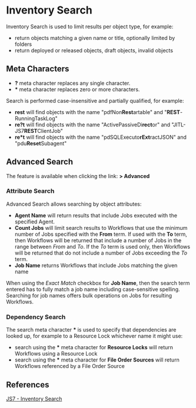 # Inventory Search

Inventory Search is used to limit results per object type, for example:

- return objects matching a given name or title, optionally limited by folders
- return deployed or released objects, draft objects, invalid objects

## Meta Characters

- **?** meta character replaces any single character.
- **\*** meta character replaces zero or more characters.

Search is performed case-insensitive and partially qualified, for example:

- **rest** will find objects with the name "pdfNon**Rest**artable" and "**REST**-RunningTaskLog"
- **re?t** will find objects with the name "ActivePassiveDi**rect**or" and "JITL-JS7**REST**ClientJob"
- **re\*t** will find objects with the name "pdSQLExecuto**rExt**ractJSON" and "pdu**Reset**Subagent"

## Advanced Search

The feature is available when clicking the link: **> Advanced**

### Attribute Search

Advanced Search allows searching by object attributes:

- **Agent Name** will return results that include Jobs executed with the specified Agent.
- **Count Jobs** will limit search results to Workflows that use the minimum number of Jobs specified with the **From** term. If used with the **To** term, then Workflows will be returned that include a number of Jobs in the range between *From* and *To*. If the *To* term is used only, then Workflows will be returned that do not include a number of Jobs exceeding the *To* term.
- **Job Name** returns Workflows that include Jobs matching the given name

When using the *Exact Match* checkbox for **Job Name**, then the search term entered has to fully match a job name including case-sensitive spelling. Searching for job names offers bulk operations on Jobs for resulting Workflows.

### Dependency Search

The search meta character **\*** is used to specify that dependencies are looked up, for example to a Resource Lock whichever name it might use:

- search using the **\*** meta character for **Resource Locks** will return Workflows using a Resource Lock
- search using the **\*** meta character for **File Order Sources** will return Workflows referenced by a File Order Source

## References

[JS7 - Inventory Search](https://kb.sos-berlin.com/display/JS7/JS7+-+Inventory+Search)
